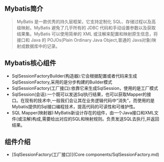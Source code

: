 ## Mybatis简介
>  MyBatis 是一款优秀的持久层框架，它支持定制化 SQL、存储过程以及高级映射。MyBatis 避免了几乎所有的 JDBC 代码和手动设置参数以及获取结果集。MyBatis 可以使用简单的 XML 或注解来配置和映射原生信息，将接口和 Java 的 POJOs(Plain Ordinary Java Object,普通的 Java对象)映射成数据库中的记录。
## Mybatis核心组件
- SqlSessionFactoryBuilder(构造器):它会根据配置或者代码来生成SqlSessionFactory,采用的是分步构建的Builder模式
- SqlSessionFactory(工厂接口):依靠它来生成SqlSession，使用的是工厂模式
- SqlSession(会话):一个既可以发送Sql执行结果，也可以获取Mapper的接口。在现有的技术中,一般我们会让其在业务逻辑代码中“消失”，而使用的是Mybatis提供的Sql接口编程技术，提高代码的可读性和可维护性。
- SQL Mapper(映射器):MyBatis新设计存在的组件，由一个Java接口和XML文件(或注解)构成,需要给出对应的SQL和映射规则。负责发送SQL去执行,并返回结果。
## 组件介绍
- [SqlSessionFactory(工厂接口)](Core components/SqlSessionFactory.md)
